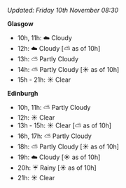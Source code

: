 *Updated: Friday 10th November 08:30*

**Glasgow**

* 10h, 11h: :cloud: Cloudy
* 12h: :cloud: Cloudy [:partly_sunny: as of 10h]
* 13h: :partly_sunny: Partly Cloudy
* 14h: :partly_sunny: Partly Cloudy [:sunny: as of 10h]
* 15h - 21h: :sunny: Clear

**Edinburgh**

* 10h, 11h: :partly_sunny: Partly Cloudy
* 12h: :sunny: Clear
* 13h - 15h: :sunny: Clear [:partly_sunny: as of 10h]
* 16h, 17h: :partly_sunny: Partly Cloudy
* 18h: :partly_sunny: Partly Cloudy [:sunny: as of 10h]
* 19h: :cloud: Cloudy [:sunny: as of 10h]
* 20h: :umbrella: Rainy [:sunny: as of 10h]
* 21h: :sunny: Clear
